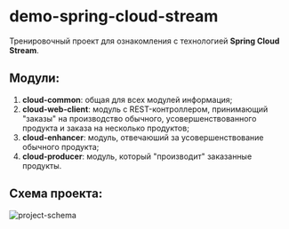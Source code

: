 # demo-spring-cloud-stream

Тренировочный проект для ознакомления с технологией **Spring Cloud Stream**.

## Модули:
1. **cloud-common**: общая для всех модулей информация;
2. **cloud-web-client**: модуль с REST-контроллером, принимающий "заказы" на производство обычного, усовершенствованного продукта и заказа на несколько продуктов;
3. **cloud-enhancer**: модуль, отвечаюший за усовершенствование обычного продукта;
4. **cloud-producer**: модуль, который "производит" заказанные продукты.

## Схема проекта:
![project-schema](https://i.ibb.co/QDZnS5C/demo-spring-cloud-stream.png)
